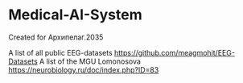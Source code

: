 # Medical-AI-System
Created for Архипелаг.2035

A list of all public EEG-datasets https://github.com/meagmohit/EEG-Datasets
A list of the MGU Lomonosova https://neurobiology.ru/doc/index.php?ID=83
